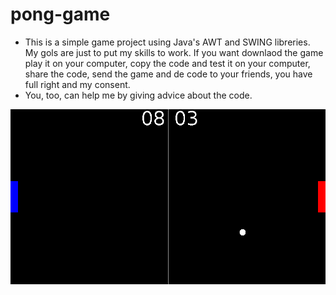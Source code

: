 # pong-game
  - This is a simple game project using Java's AWT and SWING libreries. My gols are just to put my skills to work. If you want downlaod the game play it    on your computer, copy the code and test it on your computer, share the code, send the game and de code to your friends, you have full right and my consent.
  - You, too, can help me by giving advice about the code.

![Game Gif](https://github.com/RamonJales/pong-game/blob/main/resources/pong.gif)
